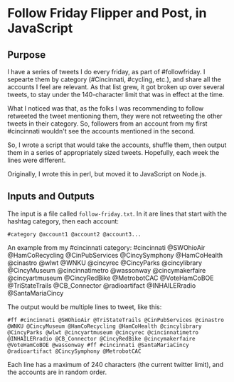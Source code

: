 # Follow Friday Flipper and Post, in JavaScript

## Purpose

I have a series of tweets I do every friday, as part of #followfriday. I sepearte them by category (#Cincinnati, #cycling, etc.), and share all the accounts I feel are relevant. As that list grew, it got broken up over several tweets, to stay under the 140-character limit that was in effect at the time.

What I noticed was that, as the folks I was recommending to follow retweeted the tweet mentioning them, they were not retweeting the other tweets in their category. So, followers from an account from my first #cincinnati wouldn't see the accounts mentioned in the second.

So, I wrote a script that would take the accounts, shuffle them, then output them in a series of appropriately sized tweets. Hopefully, each week the lines were different. 

Originally, I wrote this in perl, but moved it to JavaScript on Node.js. 

## Inputs and Outputs

The input is a file called `follow-friday.txt`. In it are lines that start with the hashtag category, then each account:

`#category @account1 @account2 @account3...`

An example from my #cincinnati category:
#cincinnati @SWOhioAir @HamCoRecycling @CinPubServices  @CincySymphony @HamCoHealth @cinastro @wlwt @WNKU @cincyrec @CincyParks @cincylibrary @CincyMuseum @cincinnatimetro  @wassonway @cincymakerfaire @cincyartmuseum @CincyRedBike @MetrobotCAC @VoteHamCoBOE @TriStateTrails @CB_Connector @radioartifact @INHAILERradio @SantaMariaCincy

The output would be multiple lines to tweet, like this:

`#ff #cincinnati @SWOhioAir @TriStateTrails @CinPubServices @cinastro @WNKU @CincyMuseum @HamCoRecycling @HamCoHealth @cincylibrary @CincyParks @wlwt @cincyartmuseum @cincyrec @cincinnatimetro @INHAILERradio @CB_Connector @CincyRedBike @cincymakerfaire @VoteHamCoBOE @wassonway
#ff #cincinnati @SantaMariaCincy @radioartifact @CincySymphony @MetrobotCAC`

Each line has a maximum of 240 characters (the current twitter limit), and the accounts are in random order. 
